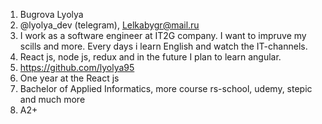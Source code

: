 1. Bugrova Lyolya
2. @lyolya_dev (telegram), Lelkabygr@mail.ru
3. I work as a software engineer at IT2G company. I want to impruve my scills and more. Every days i learn English and watch the IT-channels.
4. React js, node js, redux and in the future I plan to learn angular.
5. https://github.com/lyolya95
6. One year at the React js
7. Bachelor of Applied Informatics, more course rs-school, udemy, stepic and much more
8. A2+